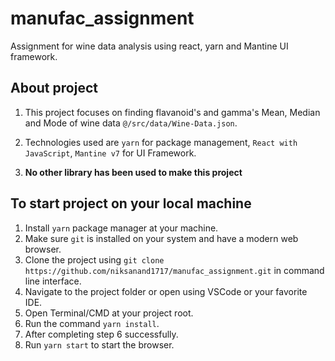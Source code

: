 # manufac_assignment

Assignment for wine data analysis using react, yarn and Mantine UI framework.

## About project

1. This project focuses on finding flavanoid's and gamma's Mean, Median and Mode of wine data `@/src/data/Wine-Data.json`.

2. Technologies used are `yarn` for package management, `React with JavaScript`, `Mantine v7` for UI Framework.

3. **No other library has been used to make this project**

## To start project on your local machine

1. Install `yarn` package manager at your machine.
2. Make sure `git` is installed on your system and have a modern web browser.
3. Clone the project using `git clone https://github.com/niksanand1717/manufac_assignment.git` in command line interface.
4. Navigate to the project folder or open using VSCode or your favorite IDE.
5. Open Terminal/CMD at your project root.
6. Run the command `yarn install`.
7. After completing step 6 successfully.
8. Run `yarn start` to start the browser.
